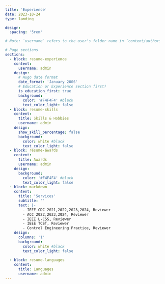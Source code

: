 ```yaml
---
title: 'Experience'
date: 2023-10-24
type: landing

design:
  spacing: '5rem'

# Note: `username` refers to the user's folder name in `content/authors/`

# Page sections
sections:
  - block: resume-experience
    content:
      username: admin
    design:
      # Hugo date format
      date_format: 'January 2006'
      # Education or Experience section first?
      is_education_first: true
      background:
        color: '#F4F4F4' #black
        text_color_light: false
  - block: resume-skills
    content:
      title: Skills & Hobbies
      username: admin
    design:
      show_skill_percentage: false
      background:
        color: white #black
        text_color_light: false
  - block: resume-awards
    content:
      title: Awards
      username: admin
    design:
      background:
        color: '#F4F4F4' #black
        text_color_light: false
  - block: markdown
    content:
      title: 'Services'
      subtitle: ''
      text: |-
        - IEEE CDC 2021,2022,2023,2024, Reviewer 
        - ACC 2022,2023,2024, Reviewer 
        - IEEE L-CSS, Reviewer
        - IEEE TCST, Reviewer
        - Control Engineering Practice, Reviewer
    design:
      columns: '1'
      background:
        color: white #black
        text_color_light: false
  
  - block: resume-languages
    content:
      title: Languages
      username: admin
---
```

